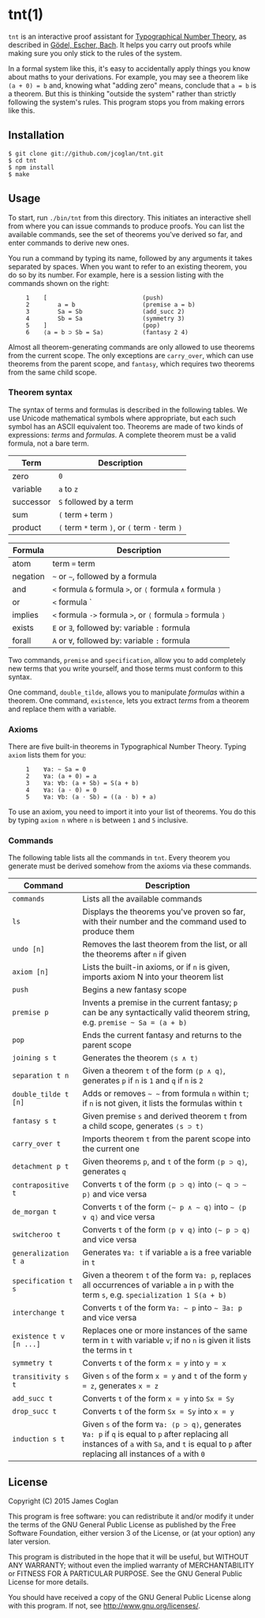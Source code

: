 # tnt(1)

`tnt` is an interactive proof assistant for [Typographical Number
Theory](https://en.wikipedia.org/wiki/Typographical_Number_Theory), as described
in [Gödel, Escher,
Bach](https://en.wikipedia.org/wiki/G%C3%B6del,_Escher,_Bach). It helps you
carry out proofs while making sure you only stick to the rules of the system.

In a formal system like this, it's easy to accidentally apply things you know
about maths to your derivations. For example, you may see a theorem like `(a +
0) = b` and, knowing what "adding zero" means, conclude that `a = b` is a
theorem. But this is thinking "outside the system" rather than strictly
following the system's rules. This program stops you from making errors like
this.


## Installation

```
$ git clone git://github.com/jcoglan/tnt.git
$ cd tnt
$ npm install
$ make
```


## Usage

To start, run `./bin/tnt` from this directory. This initiates an interactive
shell from where you can issue commands to produce proofs. You can list the
available commands, see the set of theorems you've derived so far, and enter
commands to derive new ones.

You run a command by typing its name, followed by any arguments it takes
separated by spaces. When you want to refer to an existing theorem, you do so by
its number. For example, here is a session listing with the commands shown on
the right:

```
     1    [                           (push)
     2        a = b                   (premise a = b)
     3        Sa = Sb                 (add_succ 2)
     4        Sb = Sa                 (symmetry 3)
     5    ]                           (pop)
     6    ⟨a = b ⊃ Sb = Sa⟩           (fantasy 2 4)
```

Almost all theorem-generating commands are only allowed to use theorems from the
current scope. The only exceptions are `carry_over`, which can use theorems from
the parent scope, and `fantasy`, which requires two theorems from the same child
scope.


### Theorem syntax

The syntax of terms and formulas is described in the following tables. We use
Unicode mathematical symbols where appropriate, but each such symbol has an
ASCII equivalent too.  Theorems are made of two kinds of expressions: *terms*
and *formulas*. A complete theorem must be a valid formula, not a bare term.

| Term      | Description                                     |
| --------- | ----------------------------------------------- |
| zero      | `0`                                             |
| variable  | `a` to `z`                                      |
| successor | `S` followed by a term                          |
| sum       | `(` term `+` term `)`                           |
| product   | `(` term `*` term `)`, or `(` term `⋅` term `)` |

| Formula   | Description                                                  |
| --------- | ------------------------------------------------------------ |
| atom      | term `=` term                                                |
| negation  | `~` or `∼`, followed by a formula                            |
| and       | `<` formula `&` formula `>`, or `⟨` formula `∧` formula `⟩`  |
| or        | `<` formula `|` formula `>`, or `⟨` formula `∨` formula `⟩`  |
| implies   | `<` formula `->` formula `>`, or `⟨` formula `⊃` formula `⟩` |
| exists    | `E` or `∃`, followed by: variable `:` formula                |
| forall    | `A` or `∀`, followed by: variable `:` formula                |

Two commands, `premise` and `specification`, allow you to add completely new
terms that you write yourself, and those terms must conform to this syntax.

One command, `double_tilde`, allows you to manipulate *formulas* within a
theorem.  One command, `existence`, lets you extract *terms* from a theorem and
replace them with a variable.


### Axioms

There are five built-in theorems in Typographical Number Theory. Typing `axiom`
lists them for you:

```
     1    ∀a: ∼ Sa = 0
     2    ∀a: (a + 0) = a
     3    ∀a: ∀b: (a + Sb) = S(a + b)
     4    ∀a: (a ⋅ 0) = 0
     5    ∀a: ∀b: (a ⋅ Sb) = ((a ⋅ b) + a)
```

To use an axiom, you need to import it into your list of theorems. You do this
by typing `axiom n` where `n` is between `1` and `5` inclusive.


### Commands

The following table lists all the commands in `tnt`. Every theorem you generate
must be derived somehow from the axioms via these commands.

| Command                 | Description                                                                                                                                                                                         |
| ----------------------- | --------------------------------------------------------------------------------------------------------------------------------------------------------------------------------------------------- |
| `commands`              | Lists all the available commands                                                                                                                                                                    |
| `ls`                    | Displays the theorems you've proven so far, with their number and the command used to produce them                                                                                                  |
| `undo [n]`              | Removes the last theorem from the list, or all the theorems after `n` if given                                                                                                                      |
| `axiom [n]`             | Lists the built-in axioms, or if `n` is given, imports axiom N into your theorem list                                                                                                               |
| `push`                  | Begins a new fantasy scope                                                                                                                                                                          |
| `premise p`             | Invents a premise in the current fantasy; `p` can be any syntactically valid theorem string, e.g. `premise ~ Sa = (a + b)`                                                                          |
| `pop`                   | Ends the current fantasy and returns to the parent scope                                                                                                                                            |
| `joining s t`           | Generates the theorem `⟨s ∧ t⟩`                                                                                                                                                                     |
| `separation t n`        | Given a theorem `t` of the form `⟨p ∧ q⟩`, generates `p` if `n` is `1` and `q` if `n` is `2`                                                                                                        |
| `double_tilde t [n]`    | Adds or removes `∼ ∼` from formula `n` within `t`; if `n` is not given, it lists the formulas within `t`                                                                                            |
| `fantasy s t`           | Given premise `s` and derived theorem `t` from a child scope, generates `⟨s ⊃ t⟩`                                                                                                                   |
| `carry_over t`          | Imports theorem `t` from the parent scope into the current one                                                                                                                                      |
| `detachment p t`        | Given theorems `p`, and `t` of the form `⟨p ⊃ q⟩`, generates `q`                                                                                                                                    |
| `contrapositive t`      | Converts `t` of the form `⟨p ⊃ q⟩` into `⟨∼ q ⊃ ∼ p⟩` and vice versa                                                                                                                                |
| `de_morgan t`           | Converts `t` of the form `⟨∼ p ∧ ∼ q⟩` into `∼ ⟨p ∨ q⟩` and vice versa                                                                                                                              |
| `switcheroo t`          | Converts `t` of the form `⟨p ∨ q⟩` into `⟨∼ p ⊃ q⟩` and vice versa                                                                                                                                  |
| `generalization t a`    | Generates `∀a: t` if variable `a` is a free variable in `t`                                                                                                                                         |
| `specification t s`     | Given a theorem `t` of the form `∀a: p`, replaces all occurrences of variable `a` in `p` with the term `s`, e.g. `specialization 1 S(a + b)`                                                        |
| `interchange t`         | Converts `t` of the form `∀a: ∼ p` into `∼ ∃a: p` and vice versa                                                                                                                                    |
| `existence t v [n ...]` | Replaces one or more instances of the same term in `t` with variable `v`; if no `n` is given it lists the terms in `t`                                                                              |
| `symmetry t`            | Converts `t` of the form `x = y` into `y = x`                                                                                                                                                       |
| `transitivity s t`      | Given `s` of the form `x = y` and `t` of the form `y = z`, generates `x = z`                                                                                                                        |
| `add_succ t`            | Converts `t` of the form `x = y` into `Sx = Sy`                                                                                                                                                     |
| `drop_succ t`           | Converts `t` of the form `Sx = Sy` into `x = y`                                                                                                                                                     |
| `induction s t`         | Given `s` of the form `∀a: ⟨p ⊃ q⟩`, generates `∀a: p` if `q` is equal to `p` after replacing all instances of `a` with `Sa`, and `t` is equal to `p` after replacing all instances of `a` with `0` |


## License

Copyright (C) 2015 James Coglan

This program is free software: you can redistribute it and/or modify it under
the terms of the GNU General Public License as published by the Free Software
Foundation, either version 3 of the License, or (at your option) any later
version.

This program is distributed in the hope that it will be useful, but WITHOUT ANY
WARRANTY; without even the implied warranty of MERCHANTABILITY or FITNESS FOR A
PARTICULAR PURPOSE.  See the GNU General Public License for more details.

You should have received a copy of the GNU General Public License along with
this program.  If not, see <http://www.gnu.org/licenses/>.
